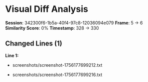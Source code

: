 # Visual Diff Analysis

**Session**: 342300f6-1b5a-40f4-97c8-12036094e079
**Frame**: 5 -> 6
**Similarity Score**: 0%
**Timestamp**: 328 -> 330

## Changed Lines (1)

**Line 1:**
- screenshots/screenshot-1756177699212.txt
+ screenshots/screenshot-1756177699216.txt

